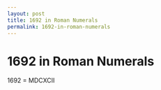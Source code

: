 ```yaml
---
layout: post
title: 1692 in Roman Numerals
permalink: 1692-in-roman-numerals
---
```


# 1692 in Roman Numerals

1692 = MDCXCII
